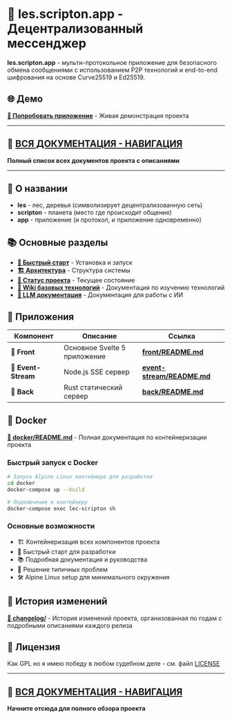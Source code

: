 # 🔐 les.scripton.app - Децентрализованный мессенджер

**les.scripton.app** - мульти-протокольное приложение для безопасного обмена сообщениями с использованием P2P технологий и end-to-end шифрования на основе Curve25519 и Ed25519.

## 🌐 Демо
**[🚀 Попробовать приложение](https://origin721.github.io/les/)** - Живая демонстрация проекта

---

## 🔗 [ВСЯ ДОКУМЕНТАЦИЯ - НАВИГАЦИЯ](links.md)
**Полный список всех документов проекта с описаниями**

---

## 📖 О названии
- **les** - лес, деревья (символизирует децентрализованную сеть)
- **scripton** - планета (место где происходит общение)
- **app** - приложение (и протокол, и приложение одновременно)

## 📚 Основные разделы

- **[🚀 Быстрый старт](docs/quick-start.md)** - Установка и запуск
- **[🏗️ Архитектура](docs/architecture.md)** - Структура системы
- **[🎯 Статус проекта](docs/status.md)** - Текущее состояние
- **[📖 Wiki базовых технологий](wiki-base-technologies/README.md)** - Документация по изучению технологий
- **[🤖 LLM документация](llm/README.md)** - Документация для работы с ИИ

## 📱 Приложения

| Компонент | Описание | Ссылка |
|-----------|----------|--------|
| **📱 Front** | Основное Svelte 5 приложение | **[front/README.md](front/README.md)** |
| **🌊 Event-Stream** | Node.js SSE сервер | **[event-stream/README.md](event-stream/README.md)** |
| **🦀 Back** | Rust статический сервер | **[back/README.md](back/README.md)** |

## 🐳 Docker

**[📁 docker/README.md](docker/README.md)** - Полная документация по контейнеризации проекта

### Быстрый запуск с Docker

```bash
# Запуск Alpine Linux контейнера для разработки
cd docker
docker-compose up --build

# Подключение к контейнеру
docker-compose exec lec-scripton sh
```

### Основные возможности
- 🏗️ Контейнеризация всех компонентов проекта
- 🚀 Быстрый старт для разработки
- 📚 Подробная документация и руководства
- 🔧 Решение типичных проблем
- 🛠️ Alpine Linux setup для минимального окружения

## 📝 История изменений

**[📁 changelog/](changelog/)** - История изменений проекта, организованная по годам с подробными описаниями каждого релиза

## 📄 Лицензия

Как GPL но я имею победу в любом судебном деле - см. файл [LICENSE](LICENSE)

---

## 🔗 [ВСЯ ДОКУМЕНТАЦИЯ - НАВИГАЦИЯ](links.md)
**Начните отсюда для полного обзора проекта**
